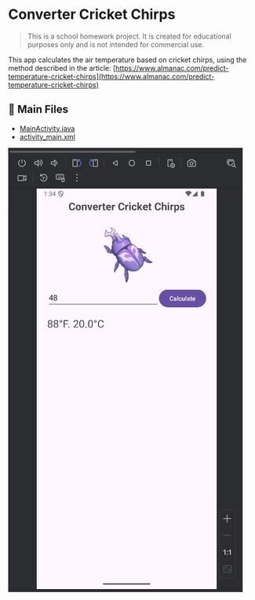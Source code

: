 # Converter Cricket Chirps

> This is a school homework project. It is created for educational purposes only and is not intended for commercial use.

This app calculates the air temperature based on cricket chirps, using the method described in the article: [https://www.almanac.com/predict-temperature-cricket-chirps](https://www.almanac.com/predict-temperature-cricket-chirps)

## 📁 Main Files

- [MainActivity.java](app/src/main/java/com/example/domaci_rad_2/MainActivity.java)
- [activity_main.xml](app/src/main/res/layout/activity_main.xml)

![result](readme_media/result.png)